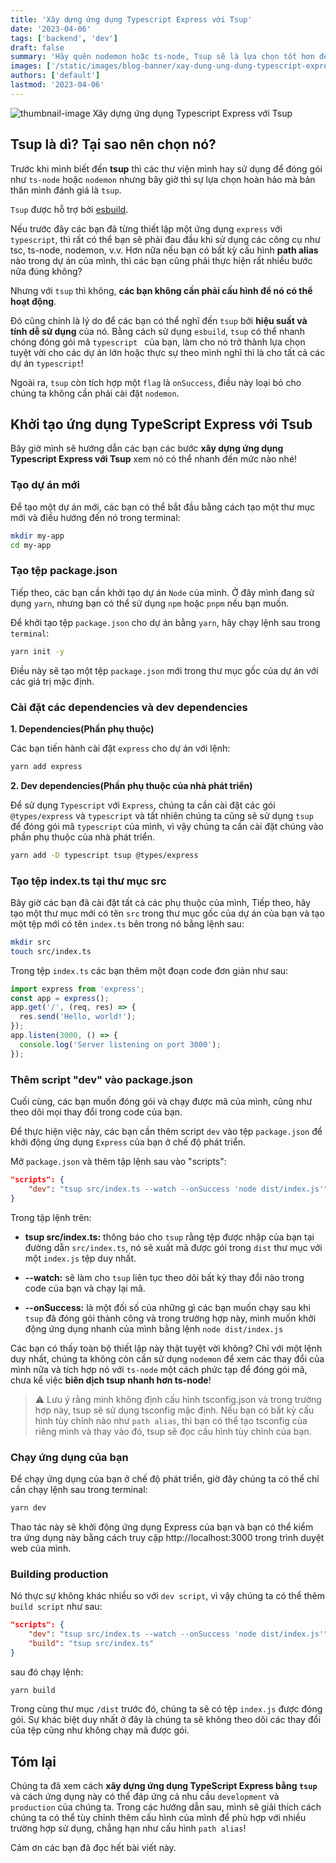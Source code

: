 ```yaml
---
title: 'Xây dựng ứng dụng Typescript Express với Tsup'
date: '2023-04-06'
tags: ['backend', 'dev']
draft: false
summary: 'Hãy quên nodemon hoặc ts-node, Tsup sẽ là lựa chọn tốt hơn để đóng gói thư viện Typescript của bạn mà không cần cấu hình. '
images: ['/static/images/blog-banner/xay-dung-ung-dung-typescript-express-voi-tsup.jpg']
authors: ['default']
lastmod: '2023-04-06'
---
```


![thumbnail-image Xây dựng ứng dụng Typescript Express với Tsup](/static/images/blog-banner/xay-dung-ung-dung-typescript-express-voi-tsup.jpg)

## Tsup là dì? Tại sao nên chọn nó? 

Trước khi mình biết đến **tsup** thì các thư viện mình hay sử dụng để đóng gói như `ts-node` hoặc `nodemon` nhưng bây giờ thì sự lựa chọn hoàn hảo mà bản thân mình đánh giá là `tsup`. 

`Tsup` được hỗ trợ bởi [esbuild](https://github.com/evanw/esbuild). 

Nếu trước đây các bạn đã từng thiết lập một ứng dụng `express` với `typescript`, thì rất có thể bạn sẽ phải đau đầu khi sử dụng các công cụ như tsc, ts-node, nodemon, v.v. Hơn nữa nếu bạn có bất kỳ cấu hình **path alias** nào trong dự án của mình, thì các bạn cũng phải thực hiện rất nhiều bước nữa đúng không?

Nhưng với `tsup` thì không, **các bạn không cần phải cấu hình để nó có thể hoạt động**.

Đó cũng chính là lý do để các bạn có thể nghĩ đến `tsup` bởi **hiệu suất và tính dễ sử dụng** của nó. Bằng cách sử dụng `esbuild`, `tsup` có thể nhanh chóng đóng gói mã `typescript ` của bạn, làm cho nó trở thành lựa chọn tuyệt vời cho các dự án lớn hoặc thực sự theo mình nghĩ thì là cho tất cả các dự án `typescript`!

Ngoài ra, `tsup` còn tích hợp một `flag` là `onSuccess`, điều này loại bỏ cho chúng ta không cần phải cài đặt `nodemon`.

## Khởi tạo ứng dụng TypeScript Express với Tsub

Bây giờ mình sẽ hướng dẫn các bạn các bước **xây dựng ứng dụng Typescript Express với Tsup** xem nó có thể nhanh đến mức nào nhé!

### Tạo dự án mới

Để tạo một dự án mới, các bạn có thể bắt đầu bằng cách tạo một thư mục mới và điều hướng đến nó trong terminal:

```bash
mkdir my-app
cd my-app
```

### Tạo tệp package.json

Tiếp theo, các bạn cần khởi tạo dự án `Node` của mình. Ở đây mình đang sử dụng `yarn`, nhưng bạn có thể sử dụng `npm` hoặc `pnpm` nếu bạn muốn.

Để khởi tạo tệp `package.json` cho dự án bằng `yarn`, hãy chạy lệnh sau trong `terminal`:

```bash
yarn init -y
```

Điều này sẽ tạo một tệp `package.json` mới trong thư mục gốc của dự án với các giá trị mặc định.

### Cài đặt các dependencies và dev dependencies

**1. Dependencies(Phần phụ thuộc)**

Các bạn tiến hành cài đặt `express` cho dự án với lệnh:

```bash
yarn add express
```

**2. Dev dependencies(Phần phụ thuộc của nhà phát triển)**

Để sử dụng `Typescript` với `Express`, chúng ta cần cài đặt các gói `@types/express` và `typescript` và tất nhiên chúng ta cũng sẽ sử dụng `tsup` để đóng gói mã `typescript` của mình, vì vậy chúng ta cần cài đặt chúng vào phần phụ thuộc của nhà phát triển.

```bash
yarn add -D typescript tsup @types/express 
```

### Tạo tệp index.ts tại thư mục src

Bây giờ các bạn đã cài đặt tất cả các phụ thuộc của mình, Tiếp theo, hãy tạo một thư mục mới có tên `src` trong thư mục gốc của dự án của bạn và tạo một tệp mới có tên `index.ts` bên trong nó bằng lệnh sau:

```bash
mkdir src
touch src/index.ts
```

Trong tệp `index.ts` các bạn thêm một đoạn code đơn giản như sau:

```typescript
import express from 'express';
const app = express();
app.get('/', (req, res) => {
  res.send('Hello, world!');
});
app.listen(3000, () => {
  console.log('Server listening on port 3000');
});
```

### Thêm script "dev" vào package.json

Cuối cùng, các bạn muốn đóng gói và chạy được mã của mình, cũng như theo dõi mọi thay đổi trong code của bạn.

Để thực hiện việc này, các bạn cần thêm script `dev` vào tệp `package.json` để khởi động ứng dụng `Express` của bạn ở chế độ phát triển.

Mở `package.json` và thêm tập lệnh sau vào "scripts":

```json
"scripts": {
    "dev": "tsup src/index.ts --watch --onSuccess 'node dist/index.js'"
}
```

Trong tập lệnh trên:

- **tsup src/index.ts:** thông báo cho `tsup` rằng tệp được nhập của bạn tại đường dẫn `src/index.ts`, nó sẽ xuất mã được gói trong `dist` thư mục với một `index.js` tệp duy nhất.

- **--watch:** sẽ làm cho `tsup` liên tục theo dõi bất kỳ thay đổi nào trong code của bạn và chạy lại mã.

- **--onSuccess:** là một đối số của những gì các bạn muốn chạy sau khi `tsup` đã đóng gói thành công và trong trường hợp này, mình muốn khởi động ứng dụng nhanh của mình bằng lệnh `node dist/index.js`

Các bạn có thấy toàn bộ thiết lập này thật tuyệt vời không? Chỉ với một lệnh duy nhất, chúng ta không còn cần sử dụng `nodemon` để xem các thay đổi của mình nữa và tích hợp nó với `ts-node` một cách phức tạp để đóng gói mã, chưa kể việc **biên dịch tsup nhanh hơn ts-node**!

> ⚠️ Lưu ý rằng mình không định cấu hình tsconfig.json và trong trường hợp này, tsup sẽ sử dụng tsconfig mặc định. Nếu bạn có bất kỳ cấu hình tùy chỉnh nào như `path alias`, thì bạn có thể tạo tsconfig của riêng mình và thay vào đó, tsup sẽ đọc cấu hình tùy chỉnh của bạn.

### Chạy ứng dụng của bạn

Để chạy ứng dụng của bạn ở chế độ phát triển, giờ đây chúng ta có thể chỉ cần chạy lệnh sau trong terminal:

```bash
yarn dev
```

Thao tác này sẽ khởi động ứng dụng Express của bạn và bạn có thể kiểm tra ứng dụng này bằng cách truy cập http://localhost:3000 trong trình duyệt web của mình.

### Building production

Nó thực sự không khác nhiều so với `dev script`, vì vậy chúng ta có thể thêm `build script` như sau:

```json
"scripts": {
    "dev": "tsup src/index.ts --watch --onSuccess 'node dist/index.js'",
    "build": "tsup src/index.ts"
}
```

sau đó chạy lệnh:

```bash
yarn build
```

Trong cùng thư mục `/dist` trước đó, chúng ta sẽ có tệp `index.js` được đóng gói. Sự khác biệt duy nhất ở đây là chúng ta sẽ không theo dõi các thay đổi của tệp cũng như không chạy mã được gói.

## Tóm lại

Chúng ta đã xem cách **xây dựng ứng dụng TypeScript Express bằng `tsup`** và cách ứng dụng này có thể đáp ứng cả nhu cầu `development` và `production` của chúng ta. Trong các hướng dẫn sau, mình sẽ giải thích cách chúng ta có thể tùy chỉnh thêm cấu hình của mình để phù hợp với nhiều trường hợp sử dụng, chẳng hạn như cấu hình `path alias`!

Cảm ơn các bạn đã đọc hết bài viết này.